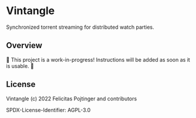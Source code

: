 # Vintangle

Synchronized torrent streaming for distributed watch parties.

## Overview

🚧 This project is a work-in-progress! Instructions will be added as soon as it is usable. 🚧

## License

Vintangle (c) 2022 Felicitas Pojtinger and contributors

SPDX-License-Identifier: AGPL-3.0
